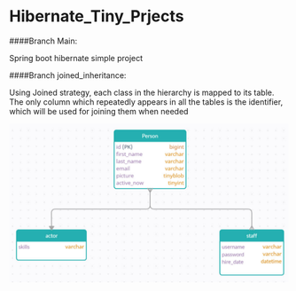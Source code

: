 # Hibernate_Tiny_Prjects

####Branch Main:

Spring boot hibernate simple project

####Branch joined_inheritance:

Using Joined strategy, each class in the hierarchy is mapped to its table. The only column which repeatedly appears in all the tables is the identifier, which will be used for joining them when needed

![](https://github.com/hanabizhani/Hibernate_Tiny_Prjects/blob/joined_inheritance/images/map.jpg?raw=true)

